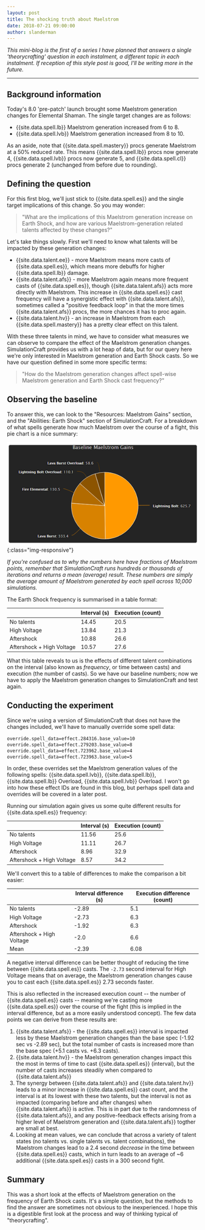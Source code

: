 ```yaml
---
layout: post
title: The shocking truth about Maelstrom
date: 2018-07-21 09:00:00
author: slanderman
---
```


*This mini-blog is the first of a series I have planned that answers a single 'theorycrafting' question in each instalment, a different topic in each instalment. If reception of this style post is good, I'll be writing more in the future.*

---


## Background information

Today's 8.0 'pre-patch' launch brought some Maelstrom generation changes for Elemental Shaman. The single target changes are as follows:

- {{site.data.spell.lb}} Maelstrom generation increased from 6 to 8.
- {{site.data.spell.lvb}} Maelstrom generation increased from 8 to 10.

As an aside, note that {{site.data.spell.mastery}} procs generate Maelstrom at a 50% reduced rate. This means {{site.data.spell.lb}} procs now generate 4, {{site.data.spell.lvb}} procs now generate 5, and {{site.data.spell.cl}} procs generate 2 (unchanged from before due to rounding).

## Defining the question

For this first blog, we'll just stick to {{site.data.spell.es}} and the single target implications of this change. So you may wonder:

> "What are the implications of this Maelstrom generation increase on Earth Shock, and how are various Maelstrom-generation related talents affected by these changes?"

Let's take things slowly. First we'll need to know what talents will be impacted by these generation changes:

- {{site.data.talent.ee}} - more Maelstrom means more casts of {{site.data.spell.es}}, which means more debuffs for higher {{site.data.spell.lb}} damage.
- {{site.data.talent.afs}} - more Maelstrom again means more frequent casts of {{site.data.spell.es}}, though {{site.data.talent.afs}} acts more directly with Maelstrom. This increase in {{site.data.spell.es}} cast frequency will have a synergistic effect with {{site.data.talent.afs}}, sometimes called a "positive feedback loop" in that the more times {{site.data.talent.afs}} procs, the more chances it has to proc again.
- {{site.data.talent.hv}} - an increase in Maelstrom from each {{site.data.spell.mastery}} has a pretty clear effect on this talent. 

With these three talents in mind, we have to consider what measures we can observe to compare the effect of the Maelstrom generation changes. SimulationCraft provides us with a lot heap of data, but for our query here we're only interested in Maelstrom generation and Earth Shock casts. So we have our question defined in some more specific terms:

> "How do the Maelstrom generation changes affect spell-wise Maelstrom generation and Earth Shock cast frequency?"


## Observing the baseline

To answer this, we can look to the "Resources: Maelstrom Gains" section, and the "Abilities: Earth Shock" section of SimulationCraft. For a breakdown of what spells generate how much Maelstrom over the course of a fight, this pie chart is a nice summary:

![Baseline Maelstrom generation by spell, before pre-patch buff](/assets/img/blog/maelstrom-gen-baseline.png){:class="img-responsive"}

*If you're confused as to why the numbers here have fractions of Maelstrom points, remember that SimulationCraft runs hundreds or thousands of iterations and returns a mean (average) result. These numbers are simply the average amount of Maelstrom generated by each spell across 10,000 simulations.*

The Earth Shock frequency is summarised in a table format:

&nbsp; | Interval (s) | Execution (count)
--- | --- | ---
No talents | 14.45 | 20.5 
High Voltage | 13.84 | 21.3
Aftershock | 10.88 | 26.6
Aftershock + High Voltage | 10.57 | 27.6

What this table reveals to us is the effects of different talent combinations on the interval (also known as *frequency*, or time between casts) and execution (the number of casts). So we have our baseline numbers; now we have to apply the Maelstrom generation changes to SimulationCraft and test again.


## Conducting the experiment

Since we're using a version of SimulationCraft that does not have the changes included, we'll have to manually override some spell data:


```
override.spell_data=effect.284316.base_value=10
override.spell_data=effect.279203.base_value=8
override.spell_data=effect.723962.base_value=4
override.spell_data=effect.723963.base_value=5
```

In order, these overrides set the Maelstrom generation values of the following spells: {{site.data.spell.lvb}}, {{site.data.spell.lb}}, {{site.data.spell.lb}} Overload, {{site.data.spell.lvb}} Overload. I won't go into how these effect IDs are found in this blog, but perhaps spell data and overrides will be covered in a later post.

Running our simulation again gives us some quite different results for {{site.data.spell.es}} frequency:

&nbsp; | Interval (s) | Execution (count)
--- | --- | ---
No talents | 11.56 | 25.6
High Voltage | 11.11 | 26.7
Aftershock | 8.96 | 32.9
Aftershock + High Voltage | 8.57 | 34.2

We'll convert this to a table of differences to make the comparison a bit easier:

&nbsp; | Interval difference (s) | Execution difference (count)
--- | --- | ---
No talents | -2.89 | 5.1
High Voltage | -2.73 | 6.3
Aftershock | -1.92 | 6.3
Aftershock + High Voltage | -2.0 | 6.6
Mean | -2.39 | 6.08

A negative interval difference can be better thought of reducing the time between {{site.data.spell.es}} casts. The `-2.73` second interval for High Voltage means that on average, the Maelstrom generation changes cause you to cast each {{site.data.spell.es}} 2.73 seconds faster.

This is also reflected in the increased execution count -- the number of {{site.data.spell.es}} casts -- meaning we're casting more {{site.data.spell.es}} over the course of the fight (this is implied in the interval difference, but as a more easily understood concept). The few data points we can derive from these results are:

1. {{site.data.talent.afs}} - the {{site.data.spell.es}} interval is impacted less by these Maelstrom generation changes than the base spec (-1.92 sec vs -2.89 sec), but the total number of casts is increased more than the base spec (+5.1 casts vs. +6.3 casts).
1. {{site.data.talent.hv}} - the Maelstrom generation changes impact this the most in terms of time to cast {{site.data.spell.es}} (interval), but the number of casts increases steadily when compared to {{site.data.talent.afs}}
1. The synergy between {{site.data.talent.afs}} and {{site.data.talent.hv}} leads to a minor increase in {{site.data.spell.es}} cast count, and the interval is at its lowest with these two talents, but the interval is not as impacted (comparing before and after changes) when {{site.data.talent.afs}} is active. This is in part due to the randomness of {{site.data.talent.afs}}, and any positive-feedback effects arising from a higher level of Maelstrom generation and {{site.data.talent.afs}} togther are small at best.
1. Looking at mean values, we can conclude that across a variety of talent states (no talents vs. single talents vs. talent combinations), the Maelstrom changes lead to a 2.4 second *decrease* in the time between {{site.data.spell.es}} casts, which in turn leads to an average of ~6 additional {{site.data.spell.es}} casts in a 300 second fight.

## Summary

This was a short look at the effects of Maelstrom generation on the frequency of Earth Shock casts. It's a simple question, but the methods to find the answer are sometimes not obvious to the inexperienced. I hope this is a digestible first look at the process and way of thinking typical of "theorycrafting". 